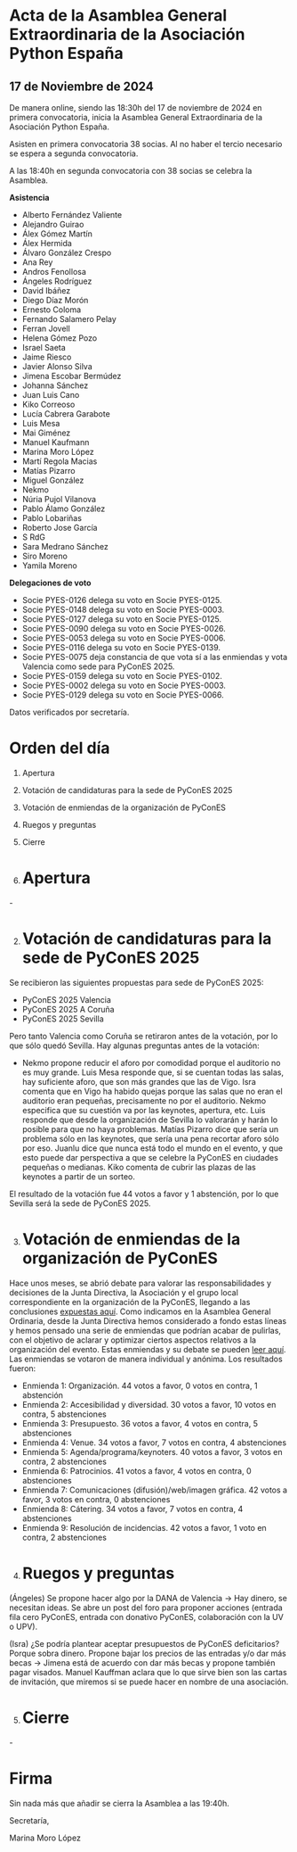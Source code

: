 # **Acta de la Asamblea General Extraordinaria     de la Asociación Python España**

## **17 de Noviembre de 2024**

De manera online, siendo las 18:30h del 17 de noviembre de 2024 en primera convocatoria, inicia la Asamblea General Extraordinaria de la Asociación Python España.

Asisten en primera convocatoria 38 socias. Al no haber el tercio necesario se espera a segunda convocatoria.

A las 18:40h en segunda convocatoria con 38 socias se celebra la Asamblea.

**Asistencia**

* Alberto Fernández Valiente  
* Alejandro Guirao  
* Álex Gómez Martín  
* Álex Hermida  
* Álvaro González Crespo  
* Ana Rey  
* Andros Fenollosa  
* Ángeles Rodríguez  
* David Ibáñez  
* Diego Díaz Morón  
* Ernesto Coloma  
* Fernando Salamero Pelay  
* Ferran Jovell  
* Helena Gómez Pozo  
* Israel Saeta  
* Jaime Riesco  
* Javier Alonso Silva  
* Jimena Escobar Bermúdez  
* Johanna Sánchez  
* Juan Luis Cano  
* Kiko Correoso  
* Lucía Cabrera Garabote  
* Luis Mesa  
* Mai Giménez  
* Manuel Kaufmann  
* Marina Moro López  
* Martí Regola Macias  
* Matías Pizarro  
* Miguel González  
* Nekmo  
* Núria Pujol Vilanova  
* Pablo Álamo González  
* Pablo Lobariñas  
* Roberto Jose García  
* S RdG  
* Sara Medrano Sánchez  
* Siro Moreno  
* Yamila Moreno

**Delegaciones de voto**

* Socie PYES-0126 delega su voto en Socie PYES-0125.  
* Socie PYES-0148 delega su voto en Socie PYES-0003.  
* Socie PYES-0127 delega su voto en Socie PYES-0125.  
* Socie PYES-0090 delega su voto en Socie PYES-0026.  
* Socie PYES-0053 delega su voto en Socie PYES-0006.  
* Socie PYES-0116 delega su voto en Socie PYES-0139.  
* Socie PYES-0075 deja constancia de que vota sí a las enmiendas y vota Valencia como sede para PyConES 2025\.  
* Socie PYES-0159 delega su voto en Socie PYES-0102.  
* Socie PYES-0002 delega su voto en Socie PYES-0003.  
* Socie PYES-0129 delega su voto en Socie PYES-0066.

Datos verificados por secretaría.

# **Orden del día**

1. Apertura  
2. Votación de candidaturas para la sede de PyConES 2025  
3. Votación de enmiendas de la organización de PyConES  
4. Ruegos y preguntas  
5. Cierre

1. # **Apertura**

\- 

2. # **Votación de candidaturas para la sede de PyConES 2025**

Se recibieron las siguientes propuestas para sede de PyConES 2025:

* PyConES 2025 Valencia  
* PyConES 2025 A Coruña  
* PyConES 2025 Sevilla

Pero tanto Valencia como Coruña se retiraron antes de la votación, por lo que sólo quedó Sevilla. Hay algunas preguntas antes de la votación:

- Nekmo propone reducir el aforo por comodidad porque el auditorio no es muy grande. Luis Mesa responde que, si se cuentan todas las salas, hay suficiente aforo, que son más grandes que las de Vigo. Isra comenta que en Vigo ha habido quejas porque las salas que no eran el auditorio eran pequeñas, precisamente no por el auditorio. Nekmo especifica que su cuestión va por las keynotes, apertura, etc. Luis responde que desde la organización de Sevilla lo valorarán y harán lo posible para que no haya problemas. Matías Pizarro dice que sería un problema sólo en las keynotes, que sería una pena recortar aforo sólo por eso. Juanlu dice que nunca está todo el mundo en el evento, y que esto puede dar perspectiva a que se celebre la PyConES en ciudades pequeñas o medianas. Kiko comenta de cubrir las plazas de las keynotes a partir de un sorteo.

El resultado de la votación fue 44 votos a favor y 1 abstención, por lo que Sevilla será la sede de PyConES 2025\.

3. # **Votación de enmiendas de la organización de PyConES**

Hace unos meses, se abrió debate para valorar las responsabilidades y decisiones de la Junta Directiva, la Asociación y el grupo local correspondiente en la organización de la PyConES, llegando a las conclusiones [expuestas aquí](https://comunidad.es.python.org/t/definicion-de-lineas-maestras-de-la-pycones-responsabilidades-del-equipo-organizador-y-la-asociacion/1262/10?u=javinator9889). Como indicamos en la Asamblea General Ordinaria, desde la Junta Directiva hemos considerado a fondo estas líneas y hemos pensado una serie de enmiendas que podrían acabar de pulirlas, con el objetivo de aclarar y optimizar ciertos aspectos relativos a la organización del evento. Estas enmiendas y su debate se pueden [leer aquí](https://comunidad.es.python.org/t/enmiendas-lineas-maestras-pycones-junta-directiva/1414?u=javinator9889). Las enmiendas se votaron de manera individual y anónima. Los resultados fueron:

* Enmienda 1: Organización. 44 votos a favor, 0 votos en contra, 1 abstención  
* Enmienda 2: Accesibilidad y diversidad. 30 votos a favor, 10 votos en contra, 5 abstenciones  
* Enmienda 3: Presupuesto. 36 votos a favor, 4 votos en contra, 5 abstenciones  
* Enmienda 4: Venue. 34 votos a favor, 7 votos en contra, 4 abstenciones  
* Enmienda 5: Agenda/programa/keynoters. 40 votos a favor, 3 votos en contra, 2 abstenciones  
* Enmienda 6: Patrocinios. 41 votos a favor, 4 votos en contra, 0 abstenciones  
* Enmienda 7: Comunicaciones (difusión)/web/imagen gráfica. 42 votos a favor, 3 votos en contra, 0 abstenciones  
* Enmienda 8: Cátering. 34 votos a favor, 7 votos en contra, 4 abstenciones  
* Enmienda 9: Resolución de incidencias. 42 votos a favor, 1 voto en contra, 2 abstenciones

4. # **Ruegos y preguntas**

(Ángeles) Se propone hacer algo por la DANA de Valencia → Hay dinero, se necesitan ideas. Se abre un post del foro para proponer acciones (entrada fila cero PyConES, entrada con donativo PyConES, colaboración con la UV o UPV).

(Isra) ¿Se podría plantear aceptar presupuestos de PyConES deficitarios? Porque sobra dinero. Propone bajar los precios de las entradas y/o dar más becas → Jimena está de acuerdo con dar más becas y propone también pagar visados. Manuel Kauffman aclara que lo que sirve bien son las cartas de invitación, que miremos si se puede hacer en nombre de una asociación.

5. # **Cierre**

\- 

# **Firma**

Sin nada más que añadir se cierra la Asamblea a las 19:40h.

Secretaría,

Marina Moro López